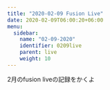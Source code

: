 ```yaml
---
title: "2020-02-09 Fusion Live"
date: 2020-02-09T06:00:20+06:00
menu:
  sidebar:
    name: "02-09-2020" 
    identifier: 0209live
    parent: live
    weight: 10
---
```


2月のfusion liveの記録をかくよ
